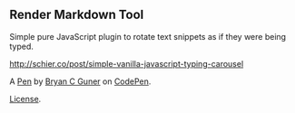 Render Markdown Tool
--------------------
Simple pure JavaScript plugin to rotate text snippets as if they were being typed.

http://schier.co/post/simple-vanilla-javascript-typing-carousel

A [Pen](https://codepen.io/bgoonz/pen/ExZvGoZ) by [Bryan C Guner](https://codepen.io/bgoonz) on [CodePen](https://codepen.io).

[License](https://codepen.io/license/pen/ExZvGoZ).